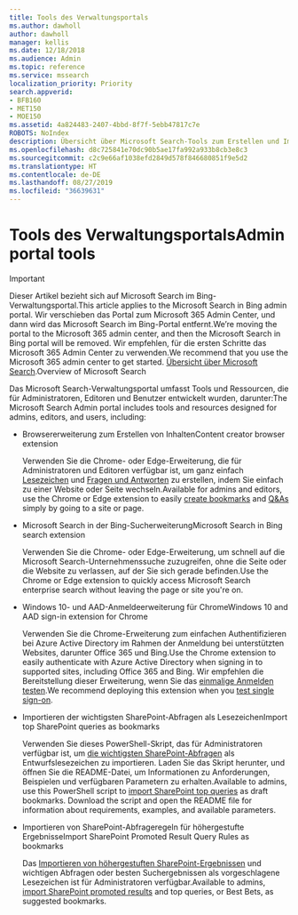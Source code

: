 ```yaml
---
title: Tools des Verwaltungsportals
ms.author: dawholl
author: dawholl
manager: kellis
ms.date: 12/18/2018
ms.audience: Admin
ms.topic: reference
ms.service: mssearch
localization_priority: Priority
search.appverid:
- BFB160
- MET150
- MOE150
ms.assetid: 4a824483-2407-4bbd-8f7f-5ebb47817c7e
ROBOTS: NoIndex
description: Übersicht über Microsoft Search-Tools zum Erstellen und Importieren von Ergebnissen, zum automatischen Anmelden und zum Suchen von einer beliebigen Stelle aus.
ms.openlocfilehash: d8c725841e70dc90b5ae17fa992a933b8cb3e8c3
ms.sourcegitcommit: c2c9e66af1038efd2849d578f846680851f9e5d2
ms.translationtype: HT
ms.contentlocale: de-DE
ms.lasthandoff: 08/27/2019
ms.locfileid: "36639631"
---
```

# <a name="admin-portal-tools"></a><span data-ttu-id="9b203-103">Tools des Verwaltungsportals</span><span class="sxs-lookup"><span data-stu-id="9b203-103">Admin portal tools</span></span>

> [!IMPORTANT]
> <span data-ttu-id="9b203-104">Dieser Artikel bezieht sich auf Microsoft Search im Bing-Verwaltungsportal.</span><span class="sxs-lookup"><span data-stu-id="9b203-104">This article applies to the Microsoft Search in Bing admin portal.</span></span> <span data-ttu-id="9b203-105">Wir verschieben das Portal zum Microsoft 365 Admin Center, und dann wird das Microsoft Search im Bing-Portal entfernt.</span><span class="sxs-lookup"><span data-stu-id="9b203-105">We’re moving the portal to the Microsoft 365 admin center, and then the Microsoft Search in Bing portal will be removed.</span></span> <span data-ttu-id="9b203-106">Wir empfehlen, für die ersten Schritte das Microsoft 365 Admin Center zu verwenden.</span><span class="sxs-lookup"><span data-stu-id="9b203-106">We recommend that you use the Microsoft 365 admin center to get started.</span></span> <span data-ttu-id="9b203-107">[Übersicht über Microsoft Search](overview-microsoft-search.md).</span><span class="sxs-lookup"><span data-stu-id="9b203-107">Overview of Microsoft Search</span></span>
    
<span data-ttu-id="9b203-108">Das Microsoft Search-Verwaltungsportal umfasst Tools und Ressourcen, die für Administratoren, Editoren und Benutzer entwickelt wurden, darunter:</span><span class="sxs-lookup"><span data-stu-id="9b203-108">The Microsoft Search Admin portal includes tools and resources designed for admins, editors, and users, including:</span></span>
  
- <span data-ttu-id="9b203-109">Browsererweiterung zum Erstellen von Inhalten</span><span class="sxs-lookup"><span data-stu-id="9b203-109">Content creator browser extension</span></span>
    
    <span data-ttu-id="9b203-110">Verwenden Sie die Chrome- oder Edge-Erweiterung, die für Administratoren und Editoren verfügbar ist, um ganz einfach [Lesezeichen](create-bookmarks.md) und [Fragen und Antworten](create-qas.md) zu erstellen, indem Sie einfach zu einer Website oder Seite wechseln.</span><span class="sxs-lookup"><span data-stu-id="9b203-110">Available for admins and editors, use the Chrome or Edge extension to easily [create bookmarks](create-bookmarks.md) and [Q&As](create-qas.md) simply by going to a site or page.</span></span> 
    
- <span data-ttu-id="9b203-111">Microsoft Search in der Bing-Sucherweiterung</span><span class="sxs-lookup"><span data-stu-id="9b203-111">Microsoft Search in Bing search extension</span></span>
    
    <span data-ttu-id="9b203-112">Verwenden Sie die Chrome- oder Edge-Erweiterung, um schnell auf die Microsoft Search-Unternehmenssuche zuzugreifen, ohne die Seite oder die Website zu verlassen, auf der Sie sich gerade befinden.</span><span class="sxs-lookup"><span data-stu-id="9b203-112">Use the Chrome or Edge extension to quickly access Microsoft Search enterprise search without leaving the page or site you're on.</span></span>
    
- <span data-ttu-id="9b203-113">Windows 10- und AAD-Anmeldeerweiterung für Chrome</span><span class="sxs-lookup"><span data-stu-id="9b203-113">Windows 10 and AAD sign-in extension for Chrome</span></span>
    
    <span data-ttu-id="9b203-114">Verwenden Sie die Chrome-Erweiterung zum einfachen Authentifizieren bei Azure Active Directory im Rahmen der Anmeldung bei unterstützten Websites, darunter Office 365 und Bing.</span><span class="sxs-lookup"><span data-stu-id="9b203-114">Use the Chrome extension to easily authenticate with Azure Active Directory when signing in to supported sites, including Office 365 and Bing.</span></span> <span data-ttu-id="9b203-115">Wir empfehlen die Bereitstellung dieser Erweiterung, wenn Sie das [einmalige Anmelden testen](test-single-sign-on.md).</span><span class="sxs-lookup"><span data-stu-id="9b203-115">We recommend deploying this extension when you [test single sign-on](test-single-sign-on.md).</span></span>
    
- <span data-ttu-id="9b203-116">Importieren der wichtigsten SharePoint-Abfragen als Lesezeichen</span><span class="sxs-lookup"><span data-stu-id="9b203-116">Import top SharePoint queries as bookmarks</span></span>
    
    <span data-ttu-id="9b203-p103">Verwenden Sie dieses PowerShell-Skript, das für Administratoren verfügbar ist, um [die wichtigsten SharePoint-Abfragen](import-sharepoint-promoted-results-and-top-queries.md) als Entwurfslesezeichen zu importieren. Laden Sie das Skript herunter, und öffnen Sie die README-Datei, um Informationen zu Anforderungen, Beispielen und verfügbaren Parametern zu erhalten.</span><span class="sxs-lookup"><span data-stu-id="9b203-p103">Available to admins, use this PowerShell script to [import SharePoint top queries](import-sharepoint-promoted-results-and-top-queries.md) as draft bookmarks. Download the script and open the README file for information about requirements, examples, and available parameters.</span></span> 
    
- <span data-ttu-id="9b203-119">Importieren von SharePoint-Abfrageregeln für höhergestufte Ergebnisse</span><span class="sxs-lookup"><span data-stu-id="9b203-119">Import SharePoint Promoted Result Query Rules as bookmarks</span></span>
    
    <span data-ttu-id="9b203-120">Das [Importieren von höhergestuften SharePoint-Ergebnissen](import-sharepoint-promoted-results-and-top-queries.md) und wichtigen Abfragen oder besten Suchergebnissen als vorgeschlagene Lesezeichen ist für Administratoren verfügbar.</span><span class="sxs-lookup"><span data-stu-id="9b203-120">Available to admins, [import SharePoint promoted results](import-sharepoint-promoted-results-and-top-queries.md) and top queries, or Best Bets, as suggested bookmarks.</span></span> 

  

